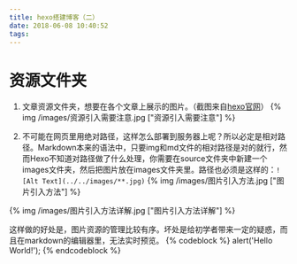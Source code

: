 ```yaml
---
title: hexo搭建博客（二）
date: 2018-06-08 10:40:52
tags:
---
```

# 资源文件夹

1. 文章资源文件夹，想要在各个文章上展示的图片。（截图来自[hexo官网](https://hexo.io/zh-cn/docs/asset-folders.html "hexo 资源文件夹")）
{% img /images/资源引入需要注意.jpg ["资源引入需要注意"] %}

2. 不可能在网页里用绝对路径，这样怎么部署到服务器上呢？所以必定是相对路径。Markdown本来的语法中，只要img和md文件的相对路径是对的就行，然而Hexo不知道对路径做了什么处理，你需要在source文件夹中新建一个images文件夹，然后把图片放在images文件夹里。路径也必须是这样的：```![Alt Text](../../images/**.jpg)```
{% img /images/图片引入方法.jpg ["图片引入方法"] %}

{% img /images/图片引入方法详解.jpg ["图片引入方法详解"] %}

这样做的好处是，图片资源的管理比较有序。坏处是给初学者带来一定的疑惑，而且在markdown的编辑器里，无法实时预览。
{% codeblock %}
alert('Hello World!');
{% endcodeblock %}


